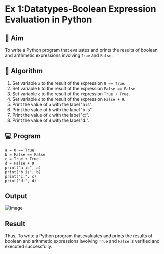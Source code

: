 
# Ex 1:Datatypes-Boolean Expression Evaluation in Python

## 🎯 Aim
To write a Python program that evaluates and prints the results of boolean and arithmetic expressions involving `True` and `False`.

## 🧠 Algorithm
1. Set variable `a` to the result of the expression `0 == True`.
2. Set variable `b` to the result of the expression `False == False`.
3. Set variable `c` to the result of the expression `True + True`.
4. Set variable `d` to the result of the expression `False + 9`.
5. Print the value of `a` with the label "a is".
6. Print the value of `b` with the label "b is".
7. Print the value of `c` with the label "c:".
8. Print the value of `d` with the label "d:".

## 💻 Program
```
a = 0 == True
b = False == False
c = True + True
d = False + 9
print("a is", a)
print("b is", b)
print("c:", c)
print("d:", d)
```
## Output
![image](https://github.com/user-attachments/assets/c517f408-f875-4876-8126-0041c04eb353)

## Result
Thus, To write a Python program that evaluates and prints the results of boolean and arithmetic expressions involving `True` and `False` is verified and executed successfully.
